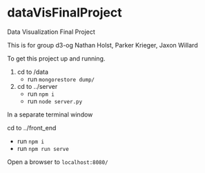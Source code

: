 # dataVisFinalProject
Data Visualization Final Project

This is for group d3-og
Nathan Holst, Parker Krieger, Jaxon Willard

To get this project up and running.
1. cd to /data
   - run `mongorestore dump/`
2. cd to ../server
   - run `npm i`
   - run `node server.py`

In a separate terminal window

cd to ../front_end
   - run `npm i`
   - run `npm run serve`

Open a browser to `localhost:8080/`
